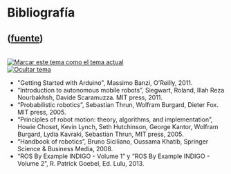 # Bibliografía
([fuente](https://campus.exactas.uba.ar/course/view.php?id=1028&section=7))
---
[  
![Marcar este tema como el tema
actual](https://campus.exactas.uba.ar/theme/image.php/magazine/core/1462913092/i/marker)](https://campus.exactas.uba.ar/course/view.php?id=1028&section=12&sesskey=8I6l3Ji0yt&marker=12
"Marcar este tema como el tema actual")  
[![Ocultar
tema](https://campus.exactas.uba.ar/theme/image.php/magazine/core/1462913092/i/hide)](https://campus.exactas.uba.ar/course/view.php?id=1028&section=12&sesskey=8I6l3Ji0yt&hide=12
"Ocultar tema")

  - "Getting Started with Arduino", Massimo Banzi, O'Reilly, 2011.
  - “Introduction to autonomous mobile robots”, Siegwart, Roland, Illah Reza Nourbakhsh, Davide Scaramuzza. MIT press, 2011.
  - “Probabilistic robotics”, Sebastian Thrun, Wolfram Burgard, Dieter Fox. MIT press, 2005.
  - “Principles of robot motion: theory, algorithms, and implementation”, Howie Choset, Kevin Lynch, Seth Hutchinson, George Kantor, Wolfram Burgard, Lydia Kavraki, Sebastian Thrun, MIT press, 2005.
  - “Handbook of robotics”, Bruno Siciliano, Oussama Khatib, Springer Science & Business Media, 2008.
  - “ROS By Example INDIGO - Volume 1” y “ROS By Example INDIGO - Volume 2”, R. Patrick Goebel, Ed. Lulu, 2013.

